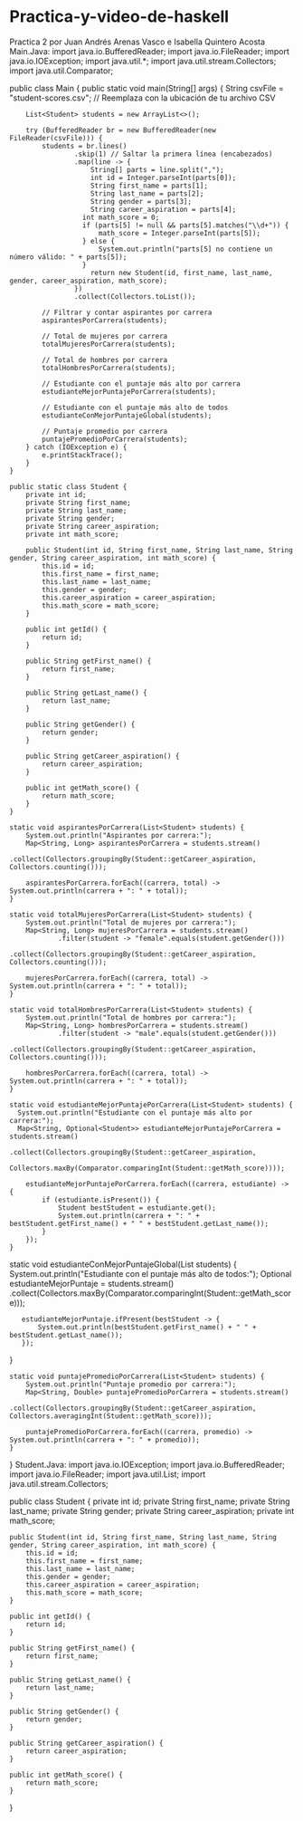 # Practica-y-video-de-haskell
Practica 2 por Juan Andrés Arenas Vasco e Isabella Quintero Acosta
Main.Java: import java.io.BufferedReader;
import java.io.FileReader;
import java.io.IOException;
import java.util.*;
import java.util.stream.Collectors;
import java.util.Comparator;

public class Main {
    public static void main(String[] args) {
        String csvFile = "student-scores.csv"; // Reemplaza con la ubicación de tu archivo CSV

        List<Student> students = new ArrayList<>();

        try (BufferedReader br = new BufferedReader(new FileReader(csvFile))) {
            students = br.lines()
                    .skip(1) // Saltar la primera línea (encabezados)
                    .map(line -> {
                        String[] parts = line.split(",");
                        int id = Integer.parseInt(parts[0]);
                        String first_name = parts[1];
                        String last_name = parts[2];
                        String gender = parts[3];
                        String career_aspiration = parts[4];
                      int math_score = 0;
                      if (parts[5] != null && parts[5].matches("\\d+")) {
                          math_score = Integer.parseInt(parts[5]);
                      } else {
                          System.out.println("parts[5] no contiene un número válido: " + parts[5]);
                      }
                        return new Student(id, first_name, last_name, gender, career_aspiration, math_score);
                    })
                    .collect(Collectors.toList());

            // Filtrar y contar aspirantes por carrera
            aspirantesPorCarrera(students);

            // Total de mujeres por carrera
            totalMujeresPorCarrera(students);

            // Total de hombres por carrera
            totalHombresPorCarrera(students);

            // Estudiante con el puntaje más alto por carrera
            estudianteMejorPuntajePorCarrera(students);

            // Estudiante con el puntaje más alto de todos
            estudianteConMejorPuntajeGlobal(students);

            // Puntaje promedio por carrera
            puntajePromedioPorCarrera(students);
        } catch (IOException e) {
            e.printStackTrace();
        }
    }

    public static class Student {
        private int id;
        private String first_name;
        private String last_name;
        private String gender;
        private String career_aspiration;
        private int math_score;

        public Student(int id, String first_name, String last_name, String gender, String career_aspiration, int math_score) {
            this.id = id;
            this.first_name = first_name;
            this.last_name = last_name;
            this.gender = gender;
            this.career_aspiration = career_aspiration;
            this.math_score = math_score;
        }

        public int getId() {
            return id;
        }

        public String getFirst_name() {
            return first_name;
        }

        public String getLast_name() {
            return last_name;
        }

        public String getGender() {
            return gender;
        }

        public String getCareer_aspiration() {
            return career_aspiration;
        }

        public int getMath_score() {
            return math_score;
        }
    }

    static void aspirantesPorCarrera(List<Student> students) {
        System.out.println("Aspirantes por carrera:");
        Map<String, Long> aspirantesPorCarrera = students.stream()
                .collect(Collectors.groupingBy(Student::getCareer_aspiration, Collectors.counting()));

        aspirantesPorCarrera.forEach((carrera, total) -> System.out.println(carrera + ": " + total));
    }

    static void totalMujeresPorCarrera(List<Student> students) {
        System.out.println("Total de mujeres por carrera:");
        Map<String, Long> mujeresPorCarrera = students.stream()
                .filter(student -> "female".equals(student.getGender()))
                .collect(Collectors.groupingBy(Student::getCareer_aspiration, Collectors.counting()));

        mujeresPorCarrera.forEach((carrera, total) -> System.out.println(carrera + ": " + total));
    }

    static void totalHombresPorCarrera(List<Student> students) {
        System.out.println("Total de hombres por carrera:");
        Map<String, Long> hombresPorCarrera = students.stream()
                .filter(student -> "male".equals(student.getGender()))
                .collect(Collectors.groupingBy(Student::getCareer_aspiration, Collectors.counting()));

        hombresPorCarrera.forEach((carrera, total) -> System.out.println(carrera + ": " + total));
    }

    static void estudianteMejorPuntajePorCarrera(List<Student> students) {
      System.out.println("Estudiante con el puntaje más alto por carrera:");
      Map<String, Optional<Student>> estudianteMejorPuntajePorCarrera = students.stream()
              .collect(Collectors.groupingBy(Student::getCareer_aspiration, 
                      Collectors.maxBy(Comparator.comparingInt(Student::getMath_score))));

        estudianteMejorPuntajePorCarrera.forEach((carrera, estudiante) -> {
            if (estudiante.isPresent()) {
                Student bestStudent = estudiante.get();
                System.out.println(carrera + ": " + bestStudent.getFirst_name() + " " + bestStudent.getLast_name());
            }
        });
    }

   static void estudianteConMejorPuntajeGlobal(List<Student> students) {
       System.out.println("Estudiante con el puntaje más alto de todos:");
       Optional<Student> estudianteMejorPuntaje = students.stream()
               .collect(Collectors.maxBy(Comparator.comparingInt(Student::getMath_score)));

       estudianteMejorPuntaje.ifPresent(bestStudent -> {
           System.out.println(bestStudent.getFirst_name() + " " + bestStudent.getLast_name());
       });
   }

    static void puntajePromedioPorCarrera(List<Student> students) {
        System.out.println("Puntaje promedio por carrera:");
        Map<String, Double> puntajePromedioPorCarrera = students.stream()
                .collect(Collectors.groupingBy(Student::getCareer_aspiration, Collectors.averagingInt(Student::getMath_score)));

        puntajePromedioPorCarrera.forEach((carrera, promedio) -> System.out.println(carrera + ": " + promedio));
    }
}
Student.Java: import java.io.IOException;
import java.io.BufferedReader;
import java.io.FileReader;
import java.util.List;
import java.util.stream.Collectors;

public class Student {
    private int id;
    private String first_name;
    private String last_name;
    private String gender;
    private String career_aspiration;
    private int math_score;

    public Student(int id, String first_name, String last_name, String gender, String career_aspiration, int math_score) {
        this.id = id;
        this.first_name = first_name;
        this.last_name = last_name;
        this.gender = gender;
        this.career_aspiration = career_aspiration;
        this.math_score = math_score;
    }

    public int getId() {
        return id;
    }

    public String getFirst_name() {
        return first_name;
    }

    public String getLast_name() {
        return last_name;
    }

    public String getGender() {
        return gender;
    }

    public String getCareer_aspiration() {
        return career_aspiration;
    }

    public int getMath_score() {
        return math_score;
    }
}
